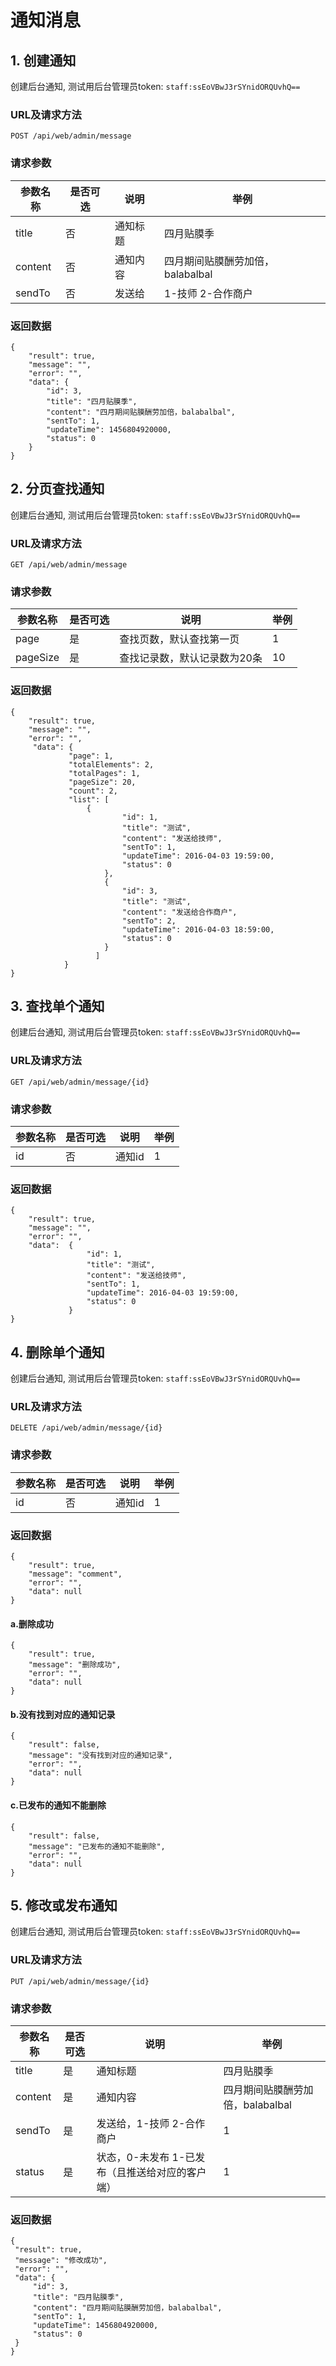 # 通知消息
## 1. 创建通知
创建后台通知, 测试用后台管理员token: `staff:ssEoVBwJ3rSYnidORQUvhQ==`

### URL及请求方法
`POST /api/web/admin/message`

### 请求参数

| 参数名称 | 是否可选 | 说明 | 举例 |
| ------ | -------- | ---- | --- |
| title | 否 | 通知标题 | 四月贴膜季 |
| content | 否 | 通知内容 | 四月期间贴膜酬劳加倍，balabalbal |
| sendTo | 否 | 发送给 | 1-技师 2-合作商户 |

### 返回数据

````
{
    "result": true,
    "message": "",
    "error": "",
    "data": {
        "id": 3,
        "title": "四月贴膜季",
        "content": "四月期间贴膜酬劳加倍，balabalbal",
        "sentTo": 1,
        "updateTime": 1456804920000,
        "status": 0
    }
}
````

## 2. 分页查找通知
创建后台通知, 测试用后台管理员token: `staff:ssEoVBwJ3rSYnidORQUvhQ==`

### URL及请求方法
`GET /api/web/admin/message`

### 请求参数

| 参数名称 | 是否可选 | 说明 | 举例 |
| ------ | -------- | ---- | --- |
| page | 是 | 查找页数，默认查找第一页 | 1 |
| pageSize | 是 | 查找记录数，默认记录数为20条 | 10 |

### 返回数据

````
{
    "result": true,
    "message": "",
    "error": "",
     "data": {
             "page": 1,
             "totalElements": 2,
             "totalPages": 1,
             "pageSize": 20,
             "count": 2,
             "list": [
                 {
                         "id": 1,
                         "title": "测试",
                         "content": "发送给技师",
                         "sentTo": 1,
                         "updateTime": 2016-04-03 19:59:00,
                         "status": 0
                     },
                     {
                         "id": 3,
                         "title": "测试",
                         "content": "发送给合作商户",
                         "sentTo": 2,
                         "updateTime": 2016-04-03 18:59:00,
                         "status": 0
                     }
                   ]
            }
}
````

## 3. 查找单个通知
创建后台通知, 测试用后台管理员token: `staff:ssEoVBwJ3rSYnidORQUvhQ==`

### URL及请求方法
`GET /api/web/admin/message/{id}`

### 请求参数

| 参数名称 | 是否可选 | 说明 | 举例 |
| ------ | -------- | ---- | --- |
| id | 否 | 通知id | 1 |

### 返回数据

````
{
    "result": true,
    "message": "",
    "error": "",
    "data":  {
                 "id": 1,
                 "title": "测试",
                 "content": "发送给技师",
                 "sentTo": 1,
                 "updateTime": 2016-04-03 19:59:00,
                 "status": 0
             }
}
````

## 4. 删除单个通知
创建后台通知, 测试用后台管理员token: `staff:ssEoVBwJ3rSYnidORQUvhQ==`

### URL及请求方法
`DELETE /api/web/admin/message/{id}`

### 请求参数

| 参数名称 | 是否可选 | 说明 | 举例 |
| ------ | -------- | ---- | --- |
| id | 否 | 通知id | 1 |

### 返回数据

````
{
    "result": true,
    "message": "comment",
    "error": "",
    "data": null
}
````

#### a.删除成功

```
{
    "result": true,
    "message": "删除成功",
    "error": "",
    "data": null
}
```

#### b.没有找到对应的通知记录
 
 ```
 {
     "result": false,
     "message": "没有找到对应的通知记录",
     "error": "",
     "data": null
 }
 ```
 
#### c.已发布的通知不能删除
 
 ```
 {
     "result": false,
     "message": "已发布的通知不能删除",
     "error": "",
     "data": null
 }
 ```
 
## 5. 修改或发布通知
创建后台通知, 测试用后台管理员token: `staff:ssEoVBwJ3rSYnidORQUvhQ==`

### URL及请求方法
`PUT /api/web/admin/message/{id}`

### 请求参数

| 参数名称 | 是否可选 | 说明 | 举例 |
| ------ | -------- | ---- | --- |
| title | 是 | 通知标题 | 四月贴膜季 |
| content | 是 | 通知内容 | 四月期间贴膜酬劳加倍，balabalbal |
| sendTo | 是 | 发送给，1-技师 2-合作商户 | 1 |
| status | 是 | 状态，0-未发布 1-已发布（且推送给对应的客户端） | 1 |
### 返回数据

````
{
 "result": true,
 "message": "修改成功",
 "error": "",
 "data": {
     "id": 3,
     "title": "四月贴膜季",
     "content": "四月期间贴膜酬劳加倍，balabalbal",
     "sentTo": 1,
     "updateTime": 1456804920000,
     "status": 0
 }
}
````